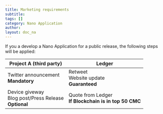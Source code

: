 ```yaml
---
title: Marketing requirements
subtitle:
tags: []
category: Nano Application
author:
layout: doc_na
---
```


If you a develop a Nano Application for a public release, the following steps will be applied:

|                     Project A (third party)                  |                         Ledger                         |
|--------------------------------------------------------------|--------------------------------------------------------|
|          Twitter announcement<br><b>Mandatory</b>            |      Retweet<br>Website update<br><b>Guaranteed</b>    |
| Device giveway<br>Blog post/Press Release<br><b>Optional</b> | Quote from Ledger<br><b>If Blockchain is in top 50 CMC |
